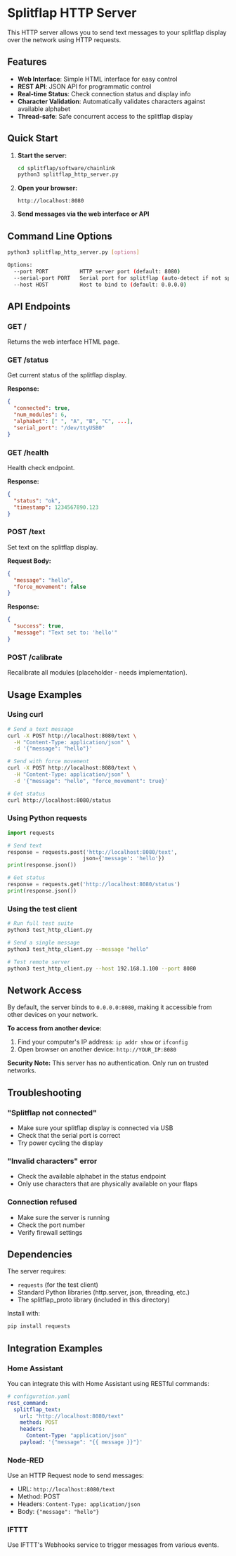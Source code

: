 # Splitflap HTTP Server

This HTTP server allows you to send text messages to your splitflap display over the network using HTTP requests.

## Features

- **Web Interface**: Simple HTML interface for easy control
- **REST API**: JSON API for programmatic control
- **Real-time Status**: Check connection status and display info
- **Character Validation**: Automatically validates characters against available alphabet
- **Thread-safe**: Safe concurrent access to the splitflap display

## Quick Start

1. **Start the server:**
   ```bash
   cd splitflap/software/chainlink
   python3 splitflap_http_server.py
   ```

2. **Open your browser:**
   ```
   http://localhost:8080
   ```

3. **Send messages via the web interface or API**

## Command Line Options

```bash
python3 splitflap_http_server.py [options]

Options:
  --port PORT          HTTP server port (default: 8080)
  --serial-port PORT   Serial port for splitflap (auto-detect if not specified)
  --host HOST          Host to bind to (default: 0.0.0.0)
```

## API Endpoints

### GET /
Returns the web interface HTML page.

### GET /status
Get current status of the splitflap display.

**Response:**
```json
{
  "connected": true,
  "num_modules": 6,
  "alphabet": [" ", "A", "B", "C", ...],
  "serial_port": "/dev/ttyUSB0"
}
```

### GET /health
Health check endpoint.

**Response:**
```json
{
  "status": "ok",
  "timestamp": 1234567890.123
}
```

### POST /text
Set text on the splitflap display.

**Request Body:**
```json
{
  "message": "hello",
  "force_movement": false
}
```

**Response:**
```json
{
  "success": true,
  "message": "Text set to: 'hello'"
}
```

### POST /calibrate
Recalibrate all modules (placeholder - needs implementation).

## Usage Examples

### Using curl

```bash
# Send a text message
curl -X POST http://localhost:8080/text \
  -H "Content-Type: application/json" \
  -d '{"message": "hello"}'

# Send with force movement
curl -X POST http://localhost:8080/text \
  -H "Content-Type: application/json" \
  -d '{"message": "hello", "force_movement": true}'

# Get status
curl http://localhost:8080/status
```

### Using Python requests

```python
import requests

# Send text
response = requests.post('http://localhost:8080/text', 
                        json={'message': 'hello'})
print(response.json())

# Get status
response = requests.get('http://localhost:8080/status')
print(response.json())
```

### Using the test client

```bash
# Run full test suite
python3 test_http_client.py

# Send a single message
python3 test_http_client.py --message "hello"

# Test remote server
python3 test_http_client.py --host 192.168.1.100 --port 8080
```

## Network Access

By default, the server binds to `0.0.0.0:8080`, making it accessible from other devices on your network.

**To access from another device:**
1. Find your computer's IP address: `ip addr show` or `ifconfig`
2. Open browser on another device: `http://YOUR_IP:8080`

**Security Note:** This server has no authentication. Only run on trusted networks.

## Troubleshooting

### "Splitflap not connected"
- Make sure your splitflap display is connected via USB
- Check that the serial port is correct
- Try power cycling the display

### "Invalid characters" error
- Check the available alphabet in the status endpoint
- Only use characters that are physically available on your flaps

### Connection refused
- Make sure the server is running
- Check the port number
- Verify firewall settings

## Dependencies

The server requires:
- `requests` (for the test client)
- Standard Python libraries (http.server, json, threading, etc.)
- The splitflap_proto library (included in this directory)

Install with:
```bash
pip install requests
```

## Integration Examples

### Home Assistant
You can integrate this with Home Assistant using RESTful commands:

```yaml
# configuration.yaml
rest_command:
  splitflap_text:
    url: "http://localhost:8080/text"
    method: POST
    headers:
      Content-Type: "application/json"
    payload: '{"message": "{{ message }}"}'
```

### Node-RED
Use an HTTP Request node to send messages:

- URL: `http://localhost:8080/text`
- Method: POST
- Headers: `Content-Type: application/json`
- Body: `{"message": "hello"}`

### IFTTT
Use IFTTT's Webhooks service to trigger messages from various events.






